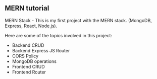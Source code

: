 ## MERN tutorial

MERN Stack - This is my first project with the MERN stack.
(MongoDB, Express, React, Node.js). 

Here are some of the topics involved in this project:
- Backend CRUD
- Backend Express JS Router
- CORS Policy 
- MongoDB operations 
- Frontend CRUD 
- Frontend Router
